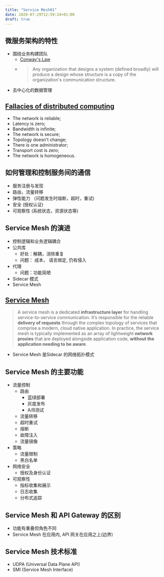 ```yaml
---
title: "Service Mesh01"
date: 2020-07-29T12:59:24+01:00
draft: true
---
```


## 微服务架构的特性
+ 围绕业务构建团队
    - [Conway's Law](https://en.wikipedia.org/wiki/Conway%27s_law)
    - > Any organization that designs a system (defined broadly) will produce a design whose structure is a copy of the organization's communication structure.
+ 去中心化的数据管理

## [Fallacies of distributed computing](https://en.wikipedia.org/wiki/Fallacies_of_distributed_computing)
+ The network is reliable;
+ Latency is zero;
+ Bandwidth is infinite;
+ The network is secure;
+ Topology doesn't change;
+ There is one administrator;
+ Transport cost is zero;
+ The network is homogeneous.

## 如何管理和控制服务间的通信
+ 服务注册与发现
+ 路由，流量转移
+ 弹性能力 （问题发生时熔断，超时，重试)
+ 安全 (授权认证)
+ 可观察性 (系统状态，资源状态等)

## Service Mesh 的演进
+ 控制逻辑和业务逻辑耦合
+ 公共库
    - 好处：解耦，消除重复
    - 问题： 成本， 语言绑定, 仍有侵入
+ 代理
    - 问题：功能简陋
+ Sidecar 模式
+ Service Mesh

## [Service Mesh](https://buoyant.io/2017/04/25/whats-a-service-mesh-and-why-do-i-need-one/)
> A service mesh is a dedicated **infrastructure layer** for handling service-to-service communication. It’s responsible for the reliable **delivery of requests** through the complex topology of services that comprise a modern, cloud native application. In practice, the service mesh is typically implemented as an array of lightweight **network proxies** that are deployed alongside application code, **without the application needing to be aware**.

+ Service Mesh 是Sidecar 的网络拓扑模式

## Service Mesh 的主要功能
+ 流量控制
    - 路由
        * 蓝绿部署
        * 灰度发布
        * A/B测试
    - 流量转移
    - 超时重试
    - 熔断
    - 故障注入
    - 流量镜像
+ 策略
    - 流量限制
    - 黑白名单
+ 网络安全
    - 授权及身份认证
+ 可观察性
    - 指标收集和展示
    - 日志收集
    - 分布式追踪

## Service Mesh 和 API Gateway 的区别
+ 功能有重叠但角色不同
+ Service Mesh 在应用内, API 网关在应用之上(边界)

## Service Mesh 技术标准
+ UDPA (Universal Data Plane API)
+ SMI (Service Mesh Interface)